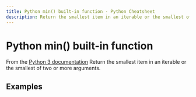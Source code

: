 ```yaml
---
title: Python min() built-in function - Python Cheatsheet
description: Return the smallest item in an iterable or the smallest of two or more arguments.
---
```


# Python min() built-in function

<base-disclaimer>
  <base-disclaimer-title>
    From the <a target="_blank" href="https://docs.python.org/3/library/functions.html#min">Python 3 documentation</a>
  </base-disclaimer-title>
  <base-disclaimer-content>
   Return the smallest item in an iterable or the smallest of two or more arguments.
  </base-disclaimer-content>
</base-disclaimer>

## Examples

<!-- remove this tag to start editing this page -->
<empty-section />
<!-- remove this tag to start editing this page -->
